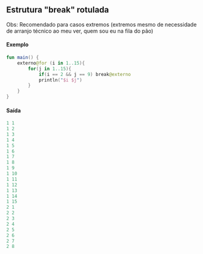 
## Estrutura "break" rotulada


Obs: Recomendado para casos extremos (extremos mesmo de necessidade de arranjo técnico ao meu ver, quem sou eu na fila do pão)

#### Exemplo

```kotlin
fun main() {
    externo@for (i in 1..15){
        for(j in 1..15){
            if(i == 2 && j == 9) break@externo
            println("$i $j")
        }
    }
}
```

#### Saída
```kotlin
1 1
1 2
1 3
1 4
1 5
1 6
1 7
1 8
1 9
1 10
1 11
1 12
1 13
1 14
1 15
2 1
2 2
2 3
2 4
2 5
2 6
2 7
2 8
```